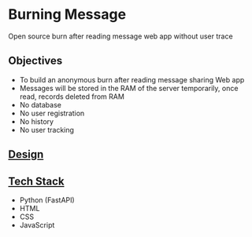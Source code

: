 # Burning Message

Open source burn after reading message web app without user trace

## Objectives

- To build an anonymous burn after reading message sharing Web app
- Messages will be stored in the RAM of the server temporarily, once read, records deleted from RAM
- No database
- No user registration
- No history
- No user tracking

## [Design](burn.md)

## [Tech Stack](tech_stack.md)

- Python (FastAPI)
- HTML
- CSS
- JavaScript
